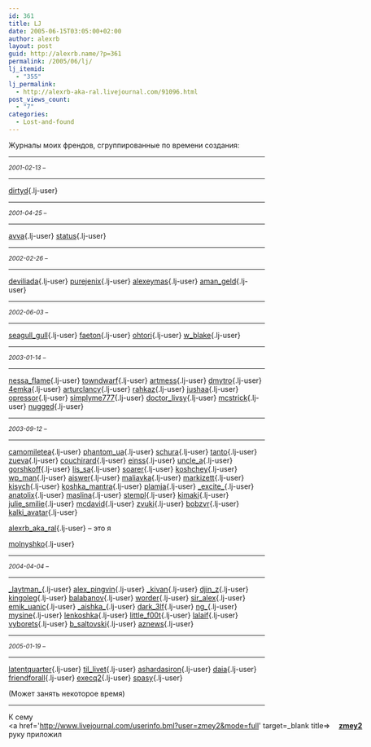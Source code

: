 ```yaml
---
id: 361
title: LJ
date: 2005-06-15T03:05:00+02:00
author: alexrb
layout: post
guid: http://alexrb.name/?p=361
permalink: /2005/06/lj/
lj_itemid:
  - "355"
lj_permalink:
  - http://alexrb-aka-ral.livejournal.com/91096.html
post_views_count:
  - "7"
categories:
  - Lost-and-found
---
```

<!--more Я 54 из 81 своих друзей-->Журналы моих френдов, сгруппированные по времени создания:

* * *

_<sub>2001-02-13 &#8211; </sub>_

* * *

[dirtyd](http://dirtyd.livejournal.com/){.lj-user} 

* * *

_<sub>2001-04-25 &#8211; </sub>_

* * *

[avva](http://avva.livejournal.com/){.lj-user} [status](http://status.livejournal.com/){.lj-user} 

* * *

_<sub>2002-02-26 &#8211; </sub>_

* * *

[deviliada](http://deviliada.livejournal.com/){.lj-user} [purejenix](http://purejenix.livejournal.com/){.lj-user} [alexeymas](http://alexeymas.livejournal.com/){.lj-user} [aman_geld](http://aman_geld.livejournal.com/){.lj-user} 

* * *

_<sub>2002-06-03 &#8211; </sub>_

* * *

[seagull_gull](http://seagull_gull.livejournal.com/){.lj-user} [faeton](http://faeton.livejournal.com/){.lj-user} [ohtori](http://ohtori.livejournal.com/){.lj-user} [w_blake](http://w_blake.livejournal.com/){.lj-user} 

* * *

_<sub>2003-01-14 &#8211; </sub>_

* * *

[nessa_flame](http://nessa_flame.livejournal.com/){.lj-user} [towndwarf](http://towndwarf.livejournal.com/){.lj-user} [artmess](http://artmess.livejournal.com/){.lj-user} [dmytro](http://dmytro.livejournal.com/){.lj-user} [4emka](http://4emka.livejournal.com/){.lj-user} [arturclancy](http://arturclancy.livejournal.com/){.lj-user} [rahkaz](http://rahkaz.livejournal.com/){.lj-user} [jushaa](http://jushaa.livejournal.com/){.lj-user} [opressor](http://opressor.livejournal.com/){.lj-user} [simplyme777](http://simplyme777.livejournal.com/){.lj-user} [doctor_livsy](http://doctor_livsy.livejournal.com/){.lj-user} [mcstrick](http://mcstrick.livejournal.com/){.lj-user} [nugged](http://nugged.livejournal.com/){.lj-user} 

* * *

_<sub>2003-09-12 &#8211; </sub>_

* * *

[camomiletea](http://camomiletea.livejournal.com/){.lj-user} [phantom_ua](http://phantom_ua.livejournal.com/){.lj-user} [schura](http://schura.livejournal.com/){.lj-user} [tanto](http://tanto.livejournal.com/){.lj-user} [zueva](http://zueva.livejournal.com/){.lj-user} [couchirard](http://couchirard.livejournal.com/){.lj-user} [einss](http://einss.livejournal.com/){.lj-user} [uncle_a](http://uncle_a.livejournal.com/){.lj-user} [gorshkoff](http://gorshkoff.livejournal.com/){.lj-user} [lis_sa](http://lis_sa.livejournal.com/){.lj-user} [soarer](http://soarer.livejournal.com/){.lj-user} [koshchey](http://koshchey.livejournal.com/){.lj-user} [wp_man](http://wp_man.livejournal.com/){.lj-user} [aiswer](http://aiswer.livejournal.com/){.lj-user} [maliavka](http://maliavka.livejournal.com/){.lj-user} [markizett](http://markizett.livejournal.com/){.lj-user} [kisych](http://kisych.livejournal.com/){.lj-user} [koshka_mantra](http://koshka_mantra.livejournal.com/){.lj-user} [plamja](http://plamja.livejournal.com/){.lj-user} [\_excite\_](http://_excite_.livejournal.com/){.lj-user} [anatolix](http://anatolix.livejournal.com/){.lj-user} [maslina](http://maslina.livejournal.com/){.lj-user} [stempl](http://stempl.livejournal.com/){.lj-user} [kimaki](http://kimaki.livejournal.com/){.lj-user} [julie_smilie](http://julie_smilie.livejournal.com/){.lj-user} [mcdavid](http://mcdavid.livejournal.com/){.lj-user} [zvuki](http://zvuki.livejournal.com/){.lj-user} [bobzvr](http://bobzvr.livejournal.com/){.lj-user} [kalki_avatar](http://kalki_avatar.livejournal.com/){.lj-user} 

[alexrb\_aka\_ral](http://alexrb_aka_ral.livejournal.com/){.lj-user} &#8211; это я

[molnyshko](http://molnyshko.livejournal.com/){.lj-user} 

* * *

_<sub>2004-04-04 &#8211; </sub>_

* * *

[\_laytman\_](http://_laytman_.livejournal.com/){.lj-user} [alex_pingvin](http://alex_pingvin.livejournal.com/){.lj-user} [_kivan](http://_kivan.livejournal.com/){.lj-user} [djin_z](http://djin_z.livejournal.com/){.lj-user} [kingoleg](http://kingoleg.livejournal.com/){.lj-user} [balabanov](http://balabanov.livejournal.com/){.lj-user} [worder](http://worder.livejournal.com/){.lj-user} [sir_alex](http://sir_alex.livejournal.com/){.lj-user} [emik_uanic](http://emik_uanic.livejournal.com/){.lj-user} [\_aishka\_](http://_aishka_.livejournal.com/){.lj-user} [dark_3lf](http://dark_3lf.livejournal.com/){.lj-user} [ng_](http://ng_.livejournal.com/){.lj-user} [mysine](http://mysine.livejournal.com/){.lj-user} [lenkoshka](http://lenkoshka.livejournal.com/){.lj-user} [little_f00t](http://little_f00t.livejournal.com/){.lj-user} [lalaif](http://lalaif.livejournal.com/){.lj-user} [vyborets](http://vyborets.livejournal.com/){.lj-user} [b_saltovski](http://b_saltovski.livejournal.com/){.lj-user} [aznews](http://aznews.livejournal.com/){.lj-user} 

* * *

_<sub>2005-01-19 &#8211; </sub>_

* * *

[latentquarter](http://latentquarter.livejournal.com/){.lj-user} [til_livet](http://til_livet.livejournal.com/){.lj-user} [ashardasiron](http://ashardasiron.livejournal.com/){.lj-user} [daia](http://daia.livejournal.com/){.lj-user} [friendforall](http://friendforall.livejournal.com/){.lj-user} [execq2](http://execq2.livejournal.com/){.lj-user} [spasy](http://spasy.livejournal.com/){.lj-user} 

(Может занять некоторое время)

* * *

К сему <span class='ljuser' style='white-space: nowrap;'><a href='http://www.livejournal.com/userinfo.bml?user=zmey2&mode=full' target=_blank title=><img src='http://stat.livejournal.com/img/userinfo.gif' alt='' width='17' height='17' style='vertical-align: bottom; border: 0;' /></a><a href='http://www.livejournal.com/users/zmey2/' target=_blank><b>zmey2</b></a></span> руку приложил